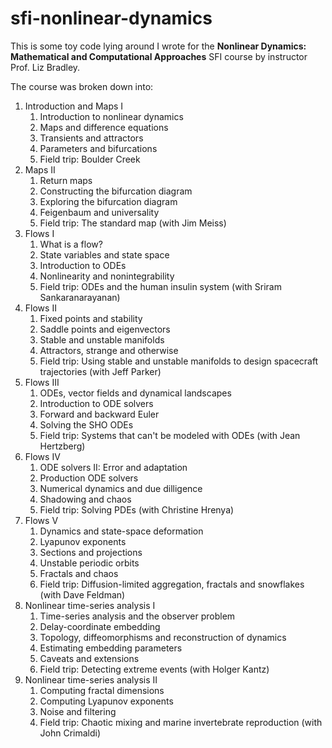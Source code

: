 # sfi-nonlinear-dynamics

This is some toy code lying around I wrote for the **Nonlinear Dynamics: Mathematical and Computational Approaches** SFI course by instructor Prof. Liz Bradley.

The course was broken down into:
1. Introduction and Maps I
   1. Introduction to nonlinear dynamics
   2. Maps and difference equations
   3. Transients and attractors
   4. Parameters and bifurcations
   5. Field trip: Boulder Creek
2. Maps II
   1. Return maps
   2. Constructing the bifurcation diagram
   3. Exploring the bifurcation diagram
   4. Feigenbaum and universality
   5. Field trip: The standard map (with Jim Meiss)
3. Flows I
   1. What is a flow?
   2. State variables and state space
   3. Introduction to ODEs
   4. Nonlinearity and nonintegrability
   5. Field trip: ODEs and the human insulin system (with Sriram Sankaranarayanan)
4. Flows II
   1. Fixed points and stability
   2. Saddle points and eigenvectors
   3. Stable and unstable manifolds
   4. Attractors, strange and otherwise
   5. Field trip: Using stable and unstable manifolds to design spacecraft trajectories (with Jeff Parker)
5. Flows III
   1. ODEs, vector fields and dynamical landscapes
   2. Introduction to ODE solvers
   3. Forward and backward Euler
   4. Solving the SHO ODEs
   5. Field trip: Systems that can't be modeled with ODEs (with Jean Hertzberg)
6. Flows IV
   1. ODE solvers II: Error and adaptation
   2. Production ODE solvers
   3. Numerical dynamics and due dilligence
   4. Shadowing and chaos
   5. Field trip: Solving PDEs (with Christine Hrenya)
7. Flows V
   1. Dynamics and state-space deformation
   2. Lyapunov exponents
   3. Sections and projections
   4. Unstable periodic orbits
   5. Fractals and chaos
   6. Field trip: Diffusion-limited aggregation, fractals and snowflakes (with Dave Feldman)
8. Nonlinear time-series analysis I
   1. Time-series analysis and the observer problem
   2. Delay-coordinate embedding
   3. Topology, diffeomorphisms and reconstruction of dynamics
   4. Estimating embedding parameters
   5. Caveats and extensions
   6. Field trip: Detecting extreme events (with Holger Kantz)
9. Nonlinear time-series analysis II
   1.  Computing fractal dimensions
   2.  Computing Lyapunov exponents
   3.  Noise and filtering
   4.  Field trip: Chaotic mixing and marine invertebrate reproduction (with John Crimaldi)
